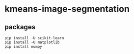 # kmeans-image-segmentation

## packages
    pip install -U scikit-learn
    pip install -U matplotlib
    pip install numpy
